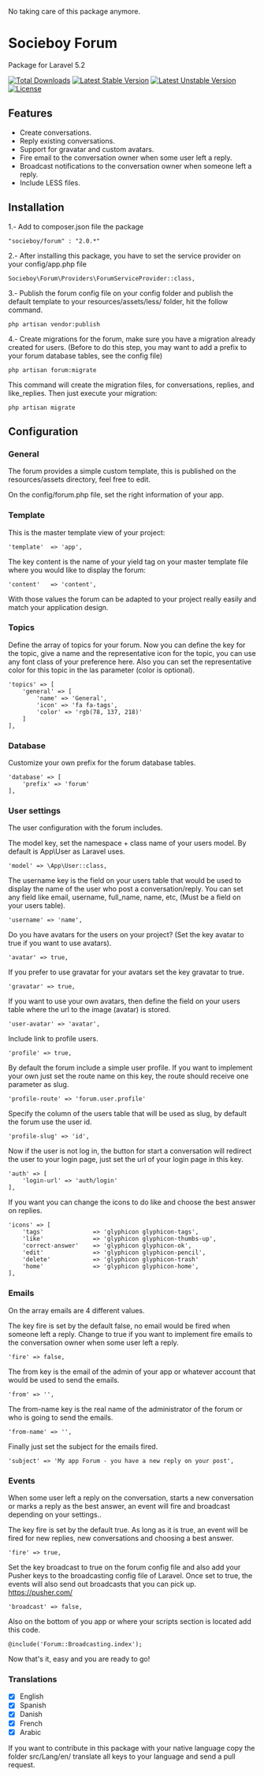 No taking care of this package anymore.

# Socieboy Forum
Package for Laravel 5.2

[![Total Downloads](https://poser.pugx.org/socieboy/forum/d/total.svg)](https://packagist.org/packages/socieboy/forum)
[![Latest Stable Version](https://poser.pugx.org/socieboy/forum/v/stable.svg)](https://packagist.org/packages/socieboy/forum)
[![Latest Unstable Version](https://poser.pugx.org/socieboy/forum/v/unstable.svg)](https://packagist.org/packages/socieboy/forum)
[![License](https://poser.pugx.org/socieboy/forum/license.svg)](https://packagist.org/packages/socieboy/forum)

## Features

- Create conversations.
- Reply existing conversations.
- Support for gravatar and custom avatars.
- Fire email to the conversation owner when some user left a reply.
- Broadcast notifications to the conversation owner when someone left a reply.
- Include LESS files.

## Installation

1.- Add to composer.json file the package
```
"socieboy/forum" : "2.0.*"
```

2.- After installing this package, you have to set the service provider on your config/app.php file
```
Socieboy\Forum\Providers\ForumServiceProvider::class,
```

3.- Publish the forum config file on your config folder and publish the default template to your resources/assets/less/ folder, hit the follow command.
```
php artisan vendor:publish
```

4.- Create migrations for the forum, make sure you have a migration already created for users.
(Before to do this step, you may want to add a prefix to your forum database tables, see the config file)
```
php artisan forum:migrate
```
This command will create the migration files, for conversations, replies, and like_replies. Then just execute your migration:
```
php artisan migrate
```

## Configuration

### General

The forum provides a simple custom template, this is published on the resources/assets directory, feel free to edit.

On the config/forum.php file, set the right information of your app.

### Template

This is the master template view of your project:
```
'template'  => 'app',
```

The key content is the name of your yield tag on your master template file where you would like to display the forum:
```
'content'   => 'content',
```

With those values the forum can be adapted to your project really easily and match your application design.


### Topics

Define the array of topics for your forum.
Now you can define the key for the topic, give a name and the representative icon for the topic, you can use any font class of your preference here.
Also you can set the representative color for this topic in the las parameter (color is optional).
```
'topics' => [
    'general' => [
        'name' => 'General',
        'icon' => 'fa fa-tags',
        'color' => 'rgb(78, 137, 218)'
    ]
],
```

### Database

Customize your own prefix for the forum database tables.
```
'database' => [
    'prefix' => 'forum'
],
```

### User settings

The user configuration with the forum includes.

The model key, set the namespace + class name of your users model. By default is App\User as Laravel uses.
```
'model' => \App\User::class,
```

The username key is the field on your users table that would be used to display the name of the user who post a conversation/reply. You can set any field like email, username, full_name, name, etc, (Must be a field on your users table).
```
'username' => 'name',
```

Do you have avatars for the users on your project? (Set the key avatar to true if you want to use avatars).
```
'avatar' => true,
```

If you prefer to use gravatar for your avatars set the key gravatar to true.
```
'gravatar' => true,
```

If you want to use your own avatars, then define the field on your users table where the url to the image (avatar) is stored.
```
'user-avatar' => 'avatar',
```

Include link to profile users.
```
'profile' => true,
```

By default the forum include a simple user profile. If you want to implement your own just set the route name on this key,
the route should receive one parameter as slug.
```
'profile-route' => 'forum.user.profile'
```

Specify the column of the users table that will be used as slug, by default the forum use the user id.
```
'profile-slug' => 'id',
```

Now if the user is not log in, the button for start a conversation will redirect the user to your login page, just set the url of your login page in this key. 
```
'auth' => [
    'login-url' => 'auth/login'
],
```

If you want you can change the icons to do like and choose the best answer on replies.
```
'icons' => [
    'tags'              => 'glyphicon glyphicon-tags',
    'like'              => 'glyphicon glyphicon-thumbs-up',
    'correct-answer'    => 'glyphicon glyphicon-ok',
    'edit'              => 'glyphicon glyphicon-pencil',
    'delete'            => 'glyphicon glyphicon-trash'
    'home'              => 'glyphicon glyphicon-home',
],
```

### Emails

On the array emails are 4 different values.

The key fire is set by the default false, no email would be fired when someone left a reply. Change to true if you want to implement fire emails to the conversation owner when some user left a reply.
```
'fire' => false,
```

The from key is the email of the admin of your app or whatever account that would be used to send the emails.
```
'from' => '',
```

The from-name key is the real name of the administrator of the forum or who is going to send the emails.
```
'from-name' => '',
```

Finally just set the subject for the emails fired.
```
'subject' => 'My app Forum - you have a new reply on your post',
```


### Events

When some user left a reply on the conversation, starts a new conversation or marks a reply as the best answer,  an event will fire and broadcast depending on your settings..

The key fire is set by the default true.  As long as it is true, an event will be fired for new replies, new conversations and choosing a best answer.
```
'fire' => true,
```

Set the key broadcast to true on the forum config file and also add your Pusher keys to the broadcasting config file of Laravel.  Once set to true, the events will also send out broadcasts that you can pick up.
https://pusher.com/
```
'broadcast' => false,
```

Also on the bottom of you app or where your scripts section is located add this code.
```
@include('Forum::Broadcasting.index');
```

Now that's it, easy and you are ready to go!


### Translations
- [x] English
- [x] Spanish
- [x] Danish
- [x] French
- [x] Arabic

If you want to contribute in this package with your native language copy the folder
src/Lang/en/ translate all keys to your language and send a pull request.
